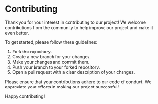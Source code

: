 # Contributing

Thank you for your interest in contributing to our project! We welcome contributions from the community to help improve our project and make it even better.

To get started, please follow these guidelines:

1. Fork the repository.
2. Create a new branch for your changes.
3. Make your changes and commit them.
4. Push your branch to your forked repository.
5. Open a pull request with a clear description of your changes.

Please ensure that your contributions adhere to our code of conduct. We appreciate your efforts in making our project successful!

Happy contributing!
